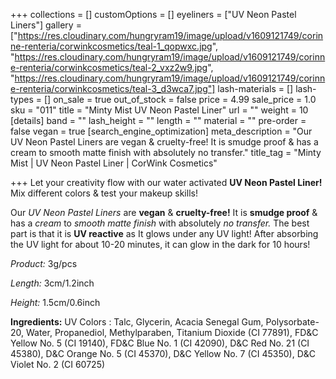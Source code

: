 +++
collections = []
customOptions = []
eyeliners = ["UV Neon Pastel Liners"]
gallery = ["https://res.cloudinary.com/hungryram19/image/upload/v1609121749/corinne-renteria/corwinkcosmetics/teal-1_qopwxc.jpg", "https://res.cloudinary.com/hungryram19/image/upload/v1609121749/corinne-renteria/corwinkcosmetics/teal-2_vxz2w9.jpg", "https://res.cloudinary.com/hungryram19/image/upload/v1609121749/corinne-renteria/corwinkcosmetics/teal-3_d3wca7.jpg"]
lash-materials = []
lash-types = []
on_sale = true
out_of_stock = false
price = 4.99
sale_price = 1.0
sku = "011"
title = "Minty Mist UV Neon Pastel Liner"
url = ""
weight = 10
[details]
band = ""
lash_height = ""
length = ""
material = ""
pre-order = false
vegan = true
[search_engine_optimization]
meta_description = "Our UV Neon Pastel Liners are vegan & cruelty-free! It is smudge proof & has a cream to smooth matte finish with absolutely no transfer."
title_tag = "Minty Mist | UV Neon Pastel Liner | CorWink Cosmetics"

+++
Let your creativity flow with our water activated **UV Neon Pastel Liner!** Mix different colors & test your makeup skills!

Our _UV Neon Pastel Liners_ are **vegan** & **cruelty-free!** It is **smudge proof** & has a _cream_ to _smooth matte finish_ with absolutely _no transfer._ The best part is that it is **UV reactive** as It glows under any UV light! After absorbing the UV light for about 10-20 minutes, it can glow in the dark for 10 hours!

_Product:_ 3g/pcs

_Length:_ 3cm/1.2inch

_Height:_ 1.5cm/0.6inch

**Ingredients:** UV Colors : Talc, Glycerin, Acacia Senegal Gum, Polysorbate-20, Water, Propanediol, Methylparaben, Titanium Dioxide (CI 77891), FD&C Yellow No. 5 (CI 19140), FD&C Blue No. 1 (CI 42090), D&C Red No. 21 (CI 45380), D&C Orange No. 5 (CI 45370), D&C Yellow No. 7 (CI 45350), D&C Violet No. 2 (CI 60725)